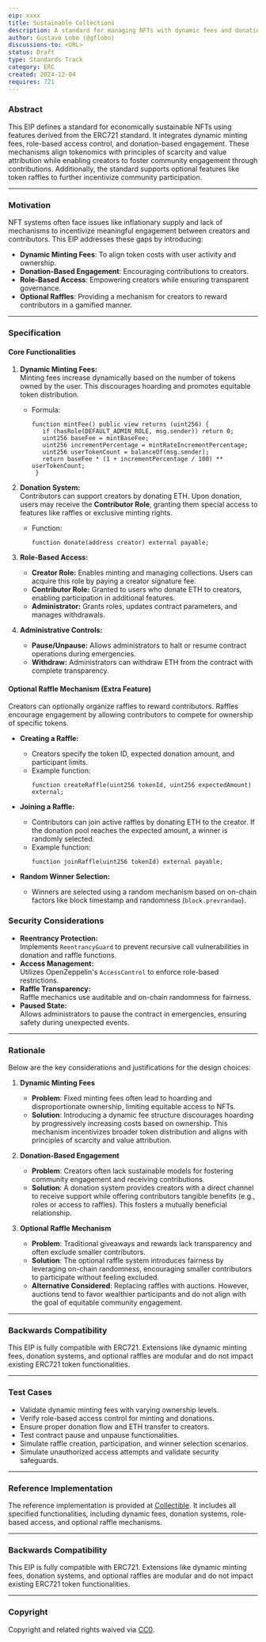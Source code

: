 ```yaml
---
eip: xxxx
title: Sustainable Collections
description: A standard for managing NFTs with dynamic fees and donation-based engagement.
author: Gustavo Lobo (@gflobo)
discussions-to: <URL>
status: Draft
type: Standards Track
category: ERC
created: 2024-12-04
requires: 721
---
```


### Abstract  

This EIP defines a standard for economically sustainable NFTs using features derived from the ERC721 standard. It integrates dynamic minting fees, role-based access control, and donation-based engagement. These mechanisms align tokenomics with principles of scarcity and value attribution while enabling creators to foster community engagement through contributions. Additionally, the standard supports optional features like token raffles to further incentivize community participation.

---

### Motivation  

NFT systems often face issues like inflationary supply and lack of mechanisms to incentivize meaningful engagement between creators and contributors. This EIP addresses these gaps by introducing:  
- **Dynamic Minting Fees**: To align token costs with user activity and ownership.  
- **Donation-Based Engagement**: Encouraging contributions to creators.  
- **Role-Based Access**: Empowering creators while ensuring transparent governance.  
- **Optional Raffles**: Providing a mechanism for creators to reward contributors in a gamified manner.

---

### Specification  

#### Core Functionalities  

1. **Dynamic Minting Fees:**  
   Minting fees increase dynamically based on the number of tokens owned by the user. This discourages hoarding and promotes equitable token distribution.  
   - Formula:  
     ```solidity
     function mintFee() public view returns (uint256) {
        if (hasRole(DEFAULT_ADMIN_ROLE, msg.sender)) return 0;
        uint256 baseFee = mintBaseFee;
        uint256 incrementPercentage = mintRateIncrementPercentage;
        uint256 userTokenCount = balanceOf(msg.sender);
        return baseFee * (1 + incrementPercentage / 100) ** userTokenCount;
      }
     ```  

2. **Donation System:**  
   Contributors can support creators by donating ETH. Upon donation, users may receive the **Contributor Role**, granting them special access to features like raffles or exclusive minting rights.  
   - Function:  
     ```solidity
     function donate(address creator) external payable;
     ```

3. **Role-Based Access:**  
   - **Creator Role:** Enables minting and managing collections. Users can acquire this role by paying a creator signature fee.  
   - **Contributor Role:** Granted to users who donate ETH to creators, enabling participation in additional features.  
   - **Administrator:** Grants roles, updates contract parameters, and manages withdrawals.  


4. **Administrative Controls:**  
   - **Pause/Unpause:** Allows administrators to halt or resume contract operations during emergencies.  
   - **Withdraw:** Administrators can withdraw ETH from the contract with complete transparency.  

#### Optional Raffle Mechanism (Extra Feature)  

Creators can optionally organize raffles to reward contributors. Raffles encourage engagement by allowing contributors to compete for ownership of specific tokens.  
- **Creating a Raffle:**  
  - Creators specify the token ID, expected donation amount, and participant limits.  
  - Example function:  
    ```solidity
    function createRaffle(uint256 tokenId, uint256 expectedAmount) external;
    ```

- **Joining a Raffle:**  
  - Contributors can join active raffles by donating ETH to the creator. If the donation pool reaches the expected amount, a winner is randomly selected.  
  - Example function:  
    ```solidity
    function joinRaffle(uint256 tokenId) external payable;
    ```

- **Random Winner Selection:**  
  - Winners are selected using a random mechanism based on on-chain factors like block timestamp and randomness (`block.prevrandao`).  


### Security Considerations  

- **Reentrancy Protection:**  
  Implements `ReentrancyGuard` to prevent recursive call vulnerabilities in donation and raffle functions.  
- **Access Management:**  
  Utilizes OpenZeppelin's `AccessControl` to enforce role-based restrictions.  
- **Raffle Transparency:**  
  Raffle mechanics use auditable and on-chain randomness for fairness.  
- **Paused State:**  
  Allows administrators to pause the contract in emergencies, ensuring safety during unexpected events.  

---

### Rationale  

Below are the key considerations and justifications for the design choices:

1. **Dynamic Minting Fees**  
   - **Problem**: Fixed minting fees often lead to hoarding and disproportionate ownership, limiting equitable access to NFTs.  
   - **Solution**: Introducing a dynamic fee structure discourages hoarding by progressively increasing costs based on ownership. This mechanism incentivizes broader token distribution and aligns with principles of scarcity and value attribution.  

2. **Donation-Based Engagement**  
   - **Problem**: Creators often lack sustainable models for fostering community engagement and receiving contributions.  
   - **Solution**: A donation system provides creators with a direct channel to receive support while offering contributors tangible benefits (e.g., roles or access to raffles). This fosters a mutually beneficial relationship.  

3. **Optional Raffle Mechanism**  
   - **Problem**: Traditional giveaways and rewards lack transparency and often exclude smaller contributors.  
   - **Solution**: The optional raffle system introduces fairness by leveraging on-chain randomness, encouraging smaller contributors to participate without feeling excluded.  
   - **Alternative Considered**: Replacing raffles with auctions. However, auctions tend to favor wealthier participants and do not align with the goal of equitable community engagement.

---

### Backwards Compatibility  

This EIP is fully compatible with ERC721. Extensions like dynamic minting fees, donation systems, and optional raffles are modular and do not impact existing ERC721 token functionalities.

---

### Test Cases  

- Validate dynamic minting fees with varying ownership levels.  
- Verify role-based access control for minting and donations.  
- Ensure proper donation flow and ETH transfer to creators.  
- Test contract pause and unpause functionalities.  
- Simulate raffle creation, participation, and winner selection scenarios.  
- Simulate unauthorized access attempts and validate security safeguards.  

---

### Reference Implementation  

The reference implementation is provided at [Collectible](https://github.com/gfLobo/Collectible). It includes all specified functionalities, including dynamic fees, donation systems, role-based access, and optional raffle mechanisms.

---

### Backwards Compatibility  

This EIP is fully compatible with ERC721. Extensions like dynamic minting fees, donation systems, and optional raffles are modular and do not impact existing ERC721 token functionalities.

---

### Copyright  
Copyright and related rights waived via [CC0](../LICENSE.md).